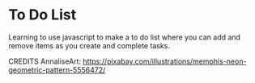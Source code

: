 # To Do List
 Learning to use javascript to make a to do list where you can add and remove items as you create and complete tasks.

CREDITS
AnnaliseArt: https://pixabay.com/illustrations/memphis-neon-geometric-pattern-5556472/